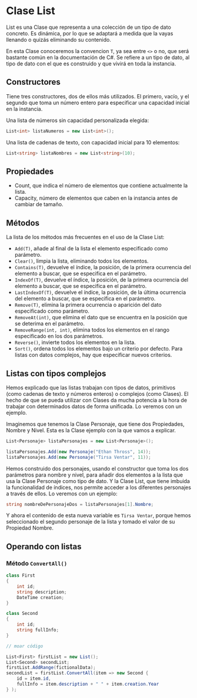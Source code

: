 # Clase List

List es una Clase que representa a una colección de un tipo de dato concreto. Es dinámica, por lo que se adaptará a medida que la vayas llenando o quizás eliminando su contenido.

En esta Clase conoceremos la convencion `T`, ya sea entre `<>` o no, que será bastante común en la documentación de C#. Se refiere a un tipo de dato, al tipo de dato con el que es construido y que vivirá en toda la instancia.

## Constructores

Tiene tres constructores, dos de ellos más utilizados. El primero, vacío, y el segundo que toma un número entero para especificar una capacidad inicial en la instancia.

Una lista de números sin capacidad personalizada elegida:

```cs
List<int> listaNumeros = new List<int>();
```

Una lista de cadenas de texto, con capacidad inicial para 10 elementos:

```cs
List<string> listaNombres = new List<string>(10);
```

## Propiedades

* Count, que indica el número de elementos que contiene actualmente la lista.
* Capacity, número de elementos que caben en la instancia antes de cambiar de tamaño.

## Métodos

La lista de los métodos más frecuentes en el uso de la Clase List:

* `Add(T)`, añade al final de la lista el elemento especificado como parámetro.
* `Clear()`, limpia la lista, eliminando todos los elementos.
* `Contains(T)`, devuelve el índice, la posición, de la primera ocurrencia del elemento a buscar, que se especifica en el parámetro.
* `IndexOf(T)`, devuelve el índice, la posición, de la primera ocurrencia del elemento a buscar, que se especifica en el parámetro.
* `LastIndexOf(T)`, devuelve el índice, la posición, de la última ocurrencia del elemento a buscar, que se especifica en el parámetro.
* `Remove(T)`, elimina la primera ocurrencia o aparición del dato especificado como parámetro.
* `RemoveAt(int)`, que elimina el dato que se encuentra en la posición que se deterima en el parámetro.
* `RemoveRange(int, int)`, elimina todos los elementos en el rango especificado en los dos parámetros.
* `Reverse()`, invierte todos los elementos en la lista.
* `Sort()`, ordena todos los elementos bajo un criterio por defecto. Para listas con datos complejos, hay que especificar nuevos criterios.

## Listas con tipos complejos

Hemos explicado que las listas trabajan con tipos de datos, primitivos (como cadenas de texto y números enteros) o complejos (como Clases). El hecho de que se pueda utilizar con Clases da mucha potencia a la hora de trabajar con determinados datos de forma unificada. Lo veremos con un ejemplo.

Imaginemos que tenemos la Clase Personaje, que tiene dos Propiedades, Nombre y Nivel. Esta es la Clase ejemplo con la que vamos a explicar.

```cs
List<Personaje> listaPersonajes = new List<Personaje>();

listaPersonajes.Add(new Personaje("Ethan Thross", 14));
listaPersonajes.Add(new Personaje("Tirsa Ventar", 11));
```

Hemos construido dos personajes, usando el constructor que toma los dos parámetros para nombre y nivel, para añadir dos elementos a la lista que usa la Clase Personaje como tipo de dato. Y la Clase List, que tiene imbuida la funcionalidad de índices, nos permite acceder a los diferentes personajes a través de ellos. Lo veremos con un ejemplo:

```cs
string nombreDePersonajeDos = listaPersonajes[1].Nombre;
```

Y ahora el contenido de esta nueva variable es `Tirsa Ventar`, porque hemos seleccionado el segundo personaje de la lista y tomado el valor de su Propiedad Nombre.

## Operando con listas

### Método `ConvertAll()`

```cs
class First
{
    int id;
    string description;
    DateTime creation;
}

class Second
{
    int id;
    string fullInfo;
}

// moar código

List<First> firstList = new List();
List<Second> secondList;
firstList.AddRange(fictionalData);
secondList = firstList.ConvertAll(item => new Second {
    id = item.id,
    fullInfo = item.description + " " + item.creation.Year
} );
```
